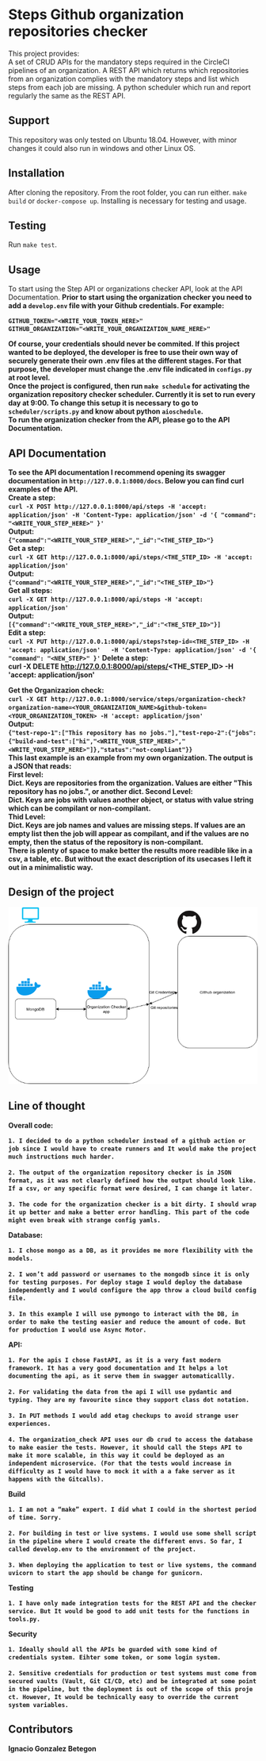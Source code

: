 # Steps Github organization repositories checker
This project provides:<br>
A set of CRUD APIs for the mandatory steps required in the CircleCI pipelines of an organization.
A REST API which returns which repositories from an organization complies with the mandatory steps and
list which steps from each job are missing.
A python scheduler which run and report regularly the same as the REST API.

## Support
This repository was only tested on Ubuntu 18.04. 
However, with minor changes it could also run in windows and other Linux OS.

## Installation
After cloning the repository. From the root folder, you can run either.
`make build` or `docker-compose up`.
Installing is necessary for testing and usage.

## Testing
Run `make test`.

## Usage
To start using the Step API or organizations checker API, look at the API Documentation. <b>
Prior to start using the organization checker you need to add a `develop.env` file with your Github credentials.
For example:<br>
```
GITHUB_TOKEN="<WRITE_YOUR_TOKEN_HERE>"
GITHUB_ORGANIZATION="<WRITE_YOUR_ORGANIZATION_NAME_HERE>"
```
Of course, your credentials should never be commited. If this project wanted to be deployed,
the developer is free to use their own way of securely generate their own .env files
at the different stages. For that purpose, the developer must change the .env file
indicated in `configs.py` at root level. <br>
Once the project is configured, then run `make schedule` for activating the organization
repository checker scheduler. Currently it is set to run every day at 9:00. To change this setup
it is necessary to go to `scheduler/scripts.py`  and know about python `aioschedule`.<br>
To run the organization checker from the API, please go to the API Documentation.



## API Documentation
To see the API documentation I recommend opening its swagger documentation in
`http://127.0.0.1:8000/docs`.
Below you can find curl examples of the API.<br>
Create a step:<br>
`curl -X POST http://127.0.0.1:8000/api/steps -H 'accept: application/json' -H 'Content-Type: application/json' -d '{ "command": "<WRITE_YOUR_STEP_HERE>" }'` <br>
Output:<br>
`{"command":"<WRITE_YOUR_STEP_HERE>","_id":"<THE_STEP_ID>"}`<br>
Get a step:<br>
`curl -X GET http://127.0.0.1:8000/api/steps/<THE_STEP_ID> -H 'accept: application/json'`<br>
Output:<br>
`{"command":"<WRITE_YOUR_STEP_HERE>","_id":"<THE_STEP_ID>"}`<br>
Get all steps:<br>
`curl -X GET http://127.0.0.1:8000/api/steps -H 'accept: application/json'`<br>
Output:<br>
`[{"command":"<WRITE_YOUR_STEP_HERE>","_id":"<THE_STEP_ID>"}]`<br>
Edit a step:<br>
`curl -X PUT http://127.0.0.1:8000/api/steps?step-id=<THE_STEP_ID> -H 'accept: application/json'   -H 'Content-Type: application/json' -d '{ "command": "<NEW_STEP>" }'`
Delete a step:<br>
curl -X DELETE http://127.0.0.1:8000/api/steps/<THE_STEP_ID> -H 'accept: application/json'

Get the Organizazion check:<br>
`curl -X GET http://127.0.0.1:8000/service/steps/organization-check?organization-name=<YOUR_ORGANIZATION_NAME>&github-token=<YOUR_ORGANIZATION_TOKEN> -H 'accept: application/json'`<br>
Output:<br>
`{"test-repo-1":["This repository has no jobs."],"test-repo-2":{"jobs":{"build-and-test":["hi","<WRITE_YOUR_STEP_HERE>","<WRITE_YOUR_STEP_HERE>"]},"status":"not-compliant"}}` <br>
This last example is an example from my own organization. The output is a JSON that reads:<br>
First level:<br>
Dict. Keys are repositories from the organization. Values are either "This repository has no jobs.", or 
another dict.
Second Level:<br>
Dict. Keys are jobs with values another object, or status with value string which can be compilant or non-compilant. <br>
Thid Level: <br>
Dict. Keys are job names and values are missing steps. If values are an empty list then the job will appear as compilant,
and if the values are no empty, then the status of the repository is non-compilant.<br>
There is plenty of space to make better the results more readible like in a csv, a table, etc. But without
the exact description of its usecases I left it out in a minimalistic way.

## Design of the project
![alt text](https://github.com/nachogon1/organization-repositories-checker/blob/master/documents/organization_checker_diagram.png?raw=true)


## Line of thought
Overall code:

    1. I decided to do a python scheduler instead of a github action or job since I would have to create runners and It would make the project much instructions much harder.

    2. The output of the organization repository checker is in JSON format, as it was not clearly defined how the output should look like. If a csv, or any specific format were desired, I can change it later.

    3. The code for the organization checker is a bit dirty. I should wrap it up better and make a better error handling. This part of the code might even break with strange config yamls.


Database:

    1. I chose mongo as a DB, as it provides me more flexibility with the models.

    2. I won’t add password	or usernames to the mongodb since it is only for testing purposes. For deploy stage I would deploy the database independently and I would configure the app throw a cloud build config file.
       
    3. In this example I will use pymongo to interact with the DB, in order to make the testing easier and reduce the amount of code. But for production I would use Async Motor.


API:

    1. For the apis I chose FastAPI, as it is a very fast modern framework. It has a very good documentation and It helps a lot documenting the api, as it serve them in swagger automaticallly.
       
    2. For validating the data from the api I will use pydantic and typing. They are my favourite since they support class dot notation.

    3. In PUT methods I would add etag checkups to avoid strange user experiences.

    4. The organization_check API uses our db crud to access the database to make easier the tests. However, it should call the Steps API to make it more scalable, in this way it could be deployed as an independent microservice. (For that the tests would increase in difficulty as I would have to mock it with a a fake server as it happens with the Gitcalls).

Build

    1. I am not a “make” expert. I did what I could in the shortest period of time. Sorry.
       
    2. For building in test or live systems. I would use some shell script in the pipeline where I would create the different envs. So far, I called develop.env to the environment of the project.

    3. When deploying the application to test or live systems, the command uvicorn to start the app should be change for gunicorn.

Testing

    1. I have only made integration tests for the REST API and the checker service. But It would be good to add unit tests for the functions in tools.py.

Security

    1. Ideally should all the APIs be guarded with some kind of credentials system. Eihter some token, or some login system.

    2. Sensitive credentials for production or test systems must come from secured vaults (Vault, Git CI/CD, etc) and be integrated at some point in the pipeline, but the deployment is out of the scope of this proje	ct. However, It would be technically easy to override the current system variables.
       
## Contributors
Ignacio Gonzalez Betegon

